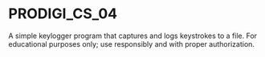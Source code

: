 # PRODIGI_CS_04
A simple keylogger program that captures and logs keystrokes to a file. For educational purposes only; use responsibly and with proper authorization.

